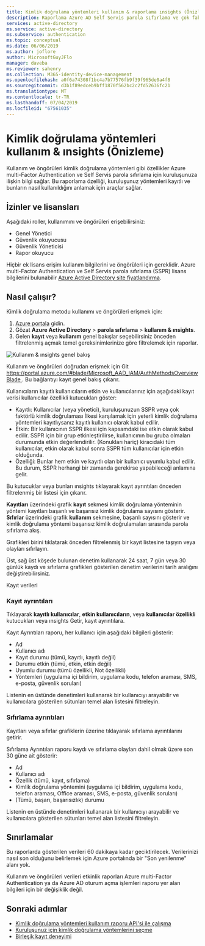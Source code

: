 ```yaml
---
title: Kimlik doğrulama yöntemleri kullanım & raporlama ınsights (Önizleme) - Azure Active Directory
description: Raporlama Azure AD Self Servis parola sıfırlama ve çok faktörlü kimlik doğrulaması kimlik doğrulama metodu kullanımı
services: active-directory
ms.service: active-directory
ms.subservice: authentication
ms.topic: conceptual
ms.date: 06/06/2019
ms.author: joflore
author: MicrosoftGuyJFlo
manager: daveba
ms.reviewer: sahenry
ms.collection: M365-identity-device-management
ms.openlocfilehash: a0f6a74308f1bc4a7b77576fb9f39f965de0a4f8
ms.sourcegitcommit: d3b1f89edceb9bff1870f562bc2c2fd52636fc21
ms.translationtype: MT
ms.contentlocale: tr-TR
ms.lasthandoff: 07/04/2019
ms.locfileid: "67561035"
---
```

# <a name="authentication-methods-usage--insights-preview"></a>Kimlik doğrulama yöntemleri kullanım & ınsights (Önizleme)

Kullanım ve öngörüleri kimlik doğrulama yöntemleri gibi özellikler Azure multi-Factor Authentication ve Self Servis parola sıfırlama için kuruluşunuza ilişkin bilgi sağlar. Bu raporlama özelliği, kuruluşunuz yöntemleri kayıtlı ve bunların nasıl kullanıldığını anlamak için araçlar sağlar.

## <a name="permissions-and-licenses"></a>İzinler ve lisansları

Aşağıdaki roller, kullanımını ve öngörüleri erişebilirsiniz:

- Genel Yönetici
- Güvenlik okuyucusu
- Güvenlik Yöneticisi
- Rapor okuyucu

Hiçbir ek lisans erişim kullanım bilgilerini ve öngörüleri için gereklidir. Azure multi-Factor Authentication ve Self Servis parola sıfırlama (SSPR) lisans bilgilerini bulunabilir [Azure Active Directory site fiyatlandırma](https://azure.microsoft.com/pricing/details/active-directory/).

## <a name="how-it-works"></a>Nasıl çalışır?

Kimlik doğrulama metodu kullanımı ve öngörüleri erişmek için:

1. [Azure portala](https://portal.azure.com) gidin.
1. Gözat **Azure Active Directory** > **parola sıfırlama** > **kullanım & ınsights**.
1. Gelen **kayıt** veya **kullanım** genel bakışlar seçebilirsiniz önceden filtrelenmiş açmak temel gereksinimlerinize göre filtrelemek için raporlar.

![Kullanım & ınsights genel bakış](./media/howto-authentication-methods-usage-insights/usage-insights-overview.png)

Kullanım ve öngörüleri doğrudan erişmek için Git [ https://portal.azure.com/#blade/Microsoft_AAD_IAM/AuthMethodsOverviewBlade ](https://portal.azure.com/#blade/Microsoft_AAD_IAM/AuthMethodsOverviewBlade). Bu bağlantıyı kayıt genel bakış çıkarır.

Kullanıcıların kayıtlı kullanıcıların etkin ve kullanıcılarınız için aşağıdaki kayıt verisi kullanıcılar özellikli kutucukları göster:

- Kayıtlı: Kullanıcılar (veya yönetici), kuruluşunuzun SSPR veya çok faktörlü kimlik doğrulaması İlkesi karşılamak için yeterli kimlik doğrulama yöntemleri kayıtlıysanız kayıtlı kullanıcı olarak kabul edilir.
- Etkin: Bir kullanıcının SSPR ilkesi için kapsamdaki ise etkin olarak kabul edilir. SSPR için bir grup etkinleştirilirse, kullanıcının bu gruba olmaları durumunda etkin değerlendirilir. (Konukları hariç) kiracıdaki tüm kullanıcılar, etkin olarak kabul sonra SSPR tüm kullanıcılar için etkin olduğunda.
- Özelliği: Bunlar hem etkin ve kayıtlı olan bir kullanıcı uyumlu kabul edilir. Bu durum, SSPR herhangi bir zamanda gerekirse yapabileceği anlamına gelir.

Bu kutucuklar veya bunları ınsights tıklayarak kayıt ayrıntıları önceden filtrelenmiş bir listesi için çıkarır.

**Kayıtları** üzerindeki grafik **kayıt** sekmesi kimlik doğrulama yönteminin yöntemi kayıtları başarılı ve başarısız kimlik doğrulama sayısını gösterir. **Sıfırlar** üzerindeki grafik **kullanım** sekmesine, başarılı sayısını gösterir ve kimlik doğrulama yöntemi başarısız kimlik doğrulamaları sırasında parola sıfırlama akış.

Grafikleri birini tıklatarak önceden filtrelenmiş bir kayıt listesine taşıyın veya olayları sıfırlayın.

Üst, sağ üst köşede bulunan denetim kullanarak 24 saat, 7 gün veya 30 günlük kaydı ve sıfırlama grafikleri gösterilen denetim verilerini tarih aralığını değiştirebilirsiniz.

Kayıt verileri 

### <a name="registration-details"></a>Kayıt ayrıntıları

Tıklayarak **kayıtlı kullanıcılar**, **etkin kullanıcıların**, veya **kullanıcılar özellikli** kutucukları veya ınsights Getir, kayıt ayrıntılara.

Kayıt Ayrıntıları raporu, her kullanıcı için aşağıdaki bilgileri gösterir:

- Ad
- Kullanıcı adı
- Kayıt durumu (tümü, kayıtlı, kayıtlı değil)
- Durumu etkin (tümü, etkin, etkin değil)
- Uyumlu durumu (tümü özellikli, Not özellikli)
- Yöntemleri (uygulama içi bildirim, uygulama kodu, telefon araması, SMS, e-posta, güvenlik soruları)

Listenin en üstünde denetimleri kullanarak bir kullanıcıyı arayabilir ve kullanıcılara gösterilen sütunları temel alan listesini filtreleyin.

### <a name="reset-details"></a>Sıfırlama ayrıntıları

Kayıtları veya sıfırlar grafiklerin üzerine tıklayarak sıfırlama ayrıntılarını getirir.

Sıfırlama Ayrıntıları raporu kaydı ve sıfırlama olayları dahil olmak üzere son 30 güne ait gösterir:

- Ad
- Kullanıcı adı
- Özellik (tümü, kayıt, sıfırlama)
- Kimlik doğrulama yöntemini (uygulama içi bildirim, uygulama kodu, telefon araması, Office araması, SMS, e-posta, güvenlik soruları)
- (Tümü, başarı, başarısızlık) durumu

Listenin en üstünde denetimleri kullanarak bir kullanıcıyı arayabilir ve kullanıcılara gösterilen sütunları temel alan listesini filtreleyin.

## <a name="limitations"></a>Sınırlamalar

Bu raporlarda gösterilen verileri 60 dakikaya kadar geciktirilecek. Verilerinizi nasıl son olduğunu belirlemek için Azure portalında bir "Son yenilenme" alanı yok.

Kullanım ve öngörüleri verileri etkinlik raporları Azure multi-Factor Authentication ya da Azure AD oturum açma işlemleri raporu yer alan bilgileri için bir değişiklik değil.

## <a name="next-steps"></a>Sonraki adımlar

- [Kimlik doğrulama yöntemleri kullanım raporu API'si ile çalışma](https://docs.microsoft.com/graph/api/resources/authenticationmethods-usage-insights-overview?view=graph-rest-beta)
- [Kuruluşunuz için kimlik doğrulama yöntemlerini seçme](concept-authentication-methods.md)
- [Birleşik kayıt deneyimi](concept-registration-mfa-sspr-combined.md)
